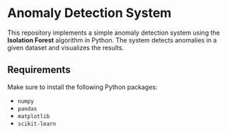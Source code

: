 # Anomaly Detection System

This repository implements a simple anomaly detection system using the **Isolation Forest** algorithm in Python. The system detects anomalies in a given dataset and visualizes the results.

## Requirements

Make sure to install the following Python packages:

- `numpy`
- `pandas`
- `matplotlib`
- `scikit-learn`


